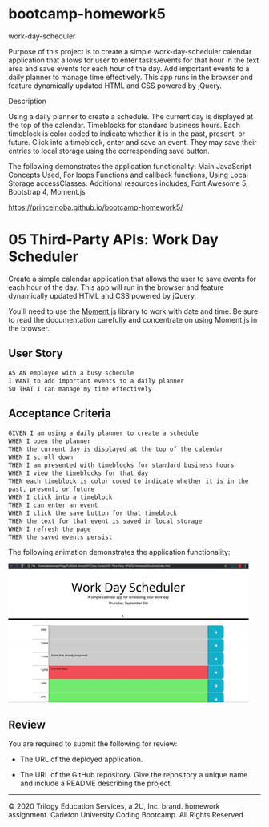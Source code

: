 # bootcamp-homework5
work-day-scheduler

Purpose of this project is to create a simple work-day-scheduler calendar application that allows for user to enter tasks/events for that hour in the text area and save events for each hour of the day. Add important events to a daily planner to manage time effectively. This app runs in the browser and feature dynamically updated HTML and CSS powered by jQuery.

Description

Using a daily planner to create a schedule. The current day is displayed at the top of the calendar. Timeblocks for standard business hours. Each timeblock is color coded to indicate whether it is in the past, present, or future. Click into a timeblock, enter and save an event. They may save their entries to local storage using the corresponding save button.

The following demonstrates the application functionality: Main JavaScript Concepts Used, For loops Functions and callback functions, Using Local Storage accessClasses. Additional resources includes, Font Awesome 5, Bootstrap 4, Moment.js

https://princeinoba.github.io/bootcamp-homework5/

# 05 Third-Party APIs: Work Day Scheduler

Create a simple calendar application that allows the user to save events for each hour of the day. This app will run in the browser and feature dynamically updated HTML and CSS powered by jQuery.

You'll need to use the [Moment.js](https://momentjs.com/) library to work with date and time. Be sure to read the documentation carefully and concentrate on using Moment.js in the browser.

## User Story

```
AS AN employee with a busy schedule
I WANT to add important events to a daily planner
SO THAT I can manage my time effectively
```

## Acceptance Criteria

```
GIVEN I am using a daily planner to create a schedule
WHEN I open the planner
THEN the current day is displayed at the top of the calendar
WHEN I scroll down
THEN I am presented with timeblocks for standard business hours
WHEN I view the timeblocks for that day
THEN each timeblock is color coded to indicate whether it is in the past, present, or future
WHEN I click into a timeblock
THEN I can enter an event
WHEN I click the save button for that timeblock
THEN the text for that event is saved in local storage
WHEN I refresh the page
THEN the saved events persist
```

The following animation demonstrates the application functionality:

![day planner demo](05-third-party-apis-homework-demo.gif)

## Review

You are required to submit the following for review:

* The URL of the deployed application.

* The URL of the GitHub repository. Give the repository a unique name and include a README describing the project.

- - -
© 2020 Trilogy Education Services, a 2U, Inc. brand. homework assignment. Carleton University Coding Bootcamp. All Rights Reserved.
